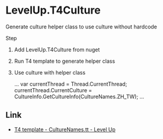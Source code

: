 # LevelUp.T4Culture
Generate culture helper class to use culture without hardcode  

Step  
1. Add LevelUp.T4Culture from nuget  
2. Run T4 template to generate helper class  
3. Use culture with helper class

    ...
    var currentThread = Thread.CurrentThread;
    currentThread.CurrentCulture = CultureInfo.GetCultureInfo(CultureNames.ZH_TW);
    ...

Link
----
* [T4 template - CultureNames.tt - Level Up](http://larrynung.github.io/2016/03/08/t4-template-culturenames-dot-tt/)
